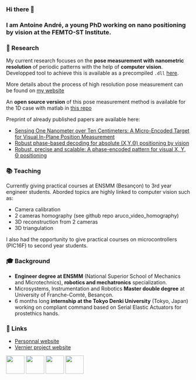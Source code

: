 ### Hi there 👋

### I am Antoine André, a young PhD working on nano positioning by vision at the FEMTO-ST Institute.

### 🔬 Research

My current research focuses on the __pose measurement with nanometric resolution__ of periodic patterns with the help of __computer vision__. Developped tool to achieve this is available as a precompiled `.dll` [here](https://projects.femto-st.fr/vernier/en).

More details about the process of high resolution pose measurement can be found on [my website](https://antoineandre.github.io/)

An **open source version** of this pose measurement method is available for the 1D case with matlab in [this repo](https://github.com/AntoineAndre/1D_phase_measurement)

Preprint of already published papers are available here:

- [Sensing One Nanometer over Ten Centimeters: A Micro-Encoded Target for Visual In-Plane Position Measurement](https://antoineandre.github.io/media/publications/tmech_hal.pdf)
- [Robust phase-based decoding for absolute (X,Y,Θ) positioning by vision](https://antoineandre.github.io/media/publications/TIM_HAL.pdf)
- [Robust, precise and scalable: A phase-encoded pattern for visual X, Y, Θ positioning](https://antoineandre.github.io/media/publications/MARSS_full_paper_ANDRE_HAL.pdf)

### 📚 Teaching

Currently giving practical courses at ENSMM (Besançon) to 3rd year engineer students. Aborded topics are highly linked to computer vision such as:

- Camera calibration
- 2 cameras homography (see github repo aruco_video_homography)
- 3D reconstruction from 2 cameras
- 3D triangulation

I also had the opportunity to give practical courses on microcontrollers (PIC16F) to second year students.

### 🎓 Background

- __Engineer degree at ENSMM__ (National Superior School of Mechanics and Microtechnics), __robotics and mechatronics__ specialization.
- Microsystems, Instrumentation and Robotics __Master double degree__ at University of Franche-Comté, Besançon.
- 6 months long __internship at the Tokyo Denki University__ (Tokyo, Japan) working on compliant command based on Serial Elastic Actuators for prostethics hands.

### 🔗 Links

- [Personnal website](https://antoineandre.github.io/)
- [Vernier project website](https://projects.femto-st.fr/vernier/en)

[<img src="https://i1.rgstatic.net/ii/institution.image/AS:267458164789257%401440778403888_l" width="50"/>](https://www.researchgate.net/profile/Antoine-Andre-2)
[<img src="https://upload.wikimedia.org/wikipedia/commons/thumb/0/06/ORCID_iD.svg/768px-ORCID_iD.svg.png" width="50"/>](https://orcid.org/0000-0003-3318-4769)
[<img src="https://image.flaticon.com/icons/png/512/174/174857.png" width="50"/>](https://www.linkedin.com/in/andreantoine/)
[<img src="https://upload.wikimedia.org/wikipedia/commons/thumb/c/c7/Google_Scholar_logo.svg/1024px-Google_Scholar_logo.svg.png" width="50"/>](https://scholar.google.fr/citations?user=iopU-RcAAAAJ&hl=fr)
